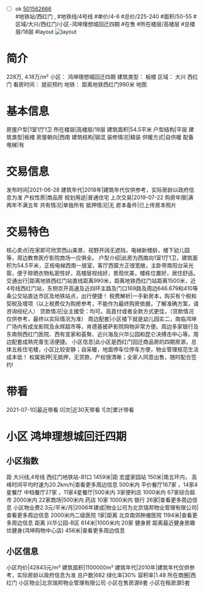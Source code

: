 - [ ] ok [501562666](https://bj.5i5j.com/ershoufang/501562666.html)  
 #地铁站/西红门 ,  #地铁线/4号线
#单价/4-6 #总价/225-240 #面积/50-55   #区域/大兴/西红门/小区-鸿坤理想城回迁四期 #在售 #所在楼层/高楼层 #总楼层/18层 #layout 
![layout](http://image2a.5i5j.com/bdir/layout/3828f5d98afd4a9aaa1b7d711c6cd6e2.jpg_P5.jpg) 
# 简介 
 228万,  4.18万/m² 
小区： 鸿坤理想城回迁四期
建筑类型： 板楼
区域： 大兴 西红门
看房时间： 提前预约
地铁： 距离地铁西红门990米 地图
# 基本信息 
 房屋户型|1室1厅1卫
所在楼层|高楼层/18层
建筑面积|54.5平米
户型结构|平层
建筑类型|板楼
房屋朝向|西南
建筑结构|钢混
装修情况|精装
供暖方式|自供暖
配备电梯|有
# 交易信息 
 发布时间|2021-06-28
建筑年代|2018年|建筑年代仅供参考，实际房龄以政府信息为准
产权性质|商品房
规划用途|普通住宅
上次交易|2019-07-22
购房年限|满两年不满五年
共有情况|单独所有
抵押情况|无
房本备件|已上传房本照片
# 交易特色 
 核心卖点|在家即可欣赏西山美景，视野开阔无遮挡，电梯新楼龄，楼下幼儿园等，周边教育医疗影院商场一应俱全。
户型介绍|此房为西南向1室1厅1卫，建筑面积为54.5平米，正规电梯西南一居室，客厅西窗方正很宽敞，主卧带南阳台采光窗，便于晾晒衣物私密性好，高楼层视线好，景观优美，楼栋位置好，居住舒适。
交通出行|距离地铁西红门站直线距离990米，距离地铁西红门站距离1500米，近4号线西红门站，东侧京开高速及近四环主路及门口169路及周边646.679和410等条公交站直达市区及地铁站点，出行便捷！
税费解析|一手新房本，购买有个税和契税及增项（以上税费仅为购房参考，不能作为最终购房依据，了解准确方案，请咨询经纪人）
贷款情况|业主接受：均可。高首付或者全款方式更佳，（贷款情况仅供参考，最终以实际情况为准）
周边配套|小区楼下就是幼儿园实二，南临鸿坤广场内有成龙影院及永辉超市等，肯德基披萨影院购物非常方便。周边多家银行及东南侧西红门医院、西有宜家和荟聚、近兴海及兴华公园和昆仑决搏击中心等。周边配套成熟完善生活便捷。
小区信息|此小区是西红门回迁商品房的四期房源，总体五栋住宅楼，小区比较安静；自采暖，地面停车位停车方便，物业管理规范生活成本低！
权属抵押|无抵押，无贷款，产权很清晰；全家人同意出售，随时配合签约!
# 带看 
 2021-07-10|最近带看	 0|次|近30天带看	 1|次|累计带看
# 小区 鸿坤理想城回迁四期
## 小区指数 
 距 大兴线,4号线 西红门地铁站-B1口 1459米|距 宏盛家园站 150米|南五环内， 高峰时间平均时速为20.2km/h|查看更多周边信息
500米内 平价餐厅167家 ，14家4星餐厅
中档餐厅27家 ，11家4星餐厅|500米内 3家便利店
1000米内 67家综合超市
2000米内 22家商场|500米内 药店 10家
1000米内 银行 26家|查看更多周边信息
小区物业费2.3元/平米/月|2006年建成|物业公司为北京瑞邦物业管理有限公司|查看更多周边信息
2000米内二级医院 1家|距离 北京南郊肿瘤医院  1194米|查看更多周边信息
距离 兴华公园-B区 614米|1000米内 20家 健身房
距离最近健身房趣优健身(鸿坤购物中心店) 456米|查看更多周边信息
## 小区信息 
 小区均价|42843元/m²
建筑面积|1100000m²
建筑年代|2010年|建筑年代仅供参考，实际房龄以政府信息为准
总户数|682
绿化率|30%
容积率|1.48
所在商圈|西红门
小区物业|北京瑞邦物业管理有限公司
小区在售房源8套
小区在租房源5套
